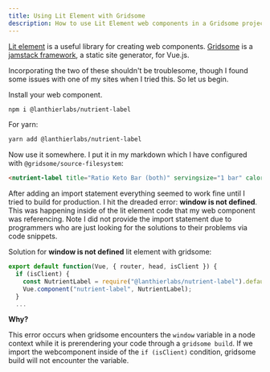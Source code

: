 ```yaml
---
title: Using Lit Element with Gridsome
description: How to use Lit Element web components in a Gridsome project
---
```


[Lit element](https://lit-element.polymer-project.org/) is a useful library for creating web components. [Gridsome](https://gridsome.org/) is a [jamstack framework](https://jamstack.org/), a static site generator, for Vue.js.

Incorporating the two of these shouldn't be troublesome, though I found some issues with one of my sites when I tried this. So let us begin.

Install your web component.

```bash
npm i @lanthierlabs/nutrient-label
```

For yarn:

```bash
yarn add @lanthierlabs/nutrient-label
```

Now use it somewhere. I put it in my markdown which I have configured with `@gridsome/source-filesystem`:

```html
<nutrient-label title="Ratio Keto Bar (both)" servingsize="1 bar" calories="220" fat="17" saturatedfat="5" carbohydrates="5" protein="12"></nutrient-label>
```

After adding an import statement everything seemed to work fine until I tried to build for production. I hit the dreaded error: **window is not defined**. This was happening inside of the lit element code that my web component was referencing. Note I did not provide the import statement due to programmers who are just looking for the solutions to their problems via code snippets.

Solution for **window is not defined** lit element with gridsome:

```javascript
export default function(Vue, { router, head, isClient }) {
  if (isClient) {
    const NutrientLabel = require("@lanthierlabs/nutrient-label").default;
    Vue.component("nutrient-label", NutrientLabel);  
  }
  ...
```

**Why?**

This error occurs when gridsome encounters the `window` variable in a node context while it is prerendering your code through a `gridsome build`. If we import the webcomponent inside of the `if (isClient)` condition, gridsome build will not encounter the variable. 